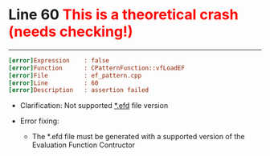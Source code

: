 # Line 60 <font style="color: red">This is a theoretical crash (needs checking!)</font>

___

```ini
[error]Expression    : false
[error]Function      : CPatternFunction::vfLoadEF
[error]File          : ef_pattern.cpp
[error]Line          : 60
[error]Description   : assertion failed
```

- Clarification: Not supported [*.efd](../file-formats/ai/efd.md) file version

- Error fixing:
  - The *.efd file must be generated with a supported version of the Evaluation Function Contructor

